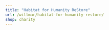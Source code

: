 ```yaml
---
title: "Habitat for Humanity ReStore"
url: /willmar/habitat-for-humanity-restore/
shop: charity
---
```

